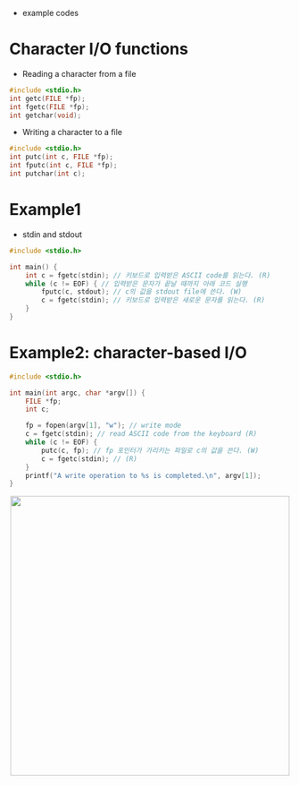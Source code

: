 - example codes

# Character I/O functions
- Reading a character from a file
```c
#include <stdio.h>
int getc(FILE *fp);
int fgetc(FILE *fp);
int getchar(void);
```
- Writing a character to a file
```c
#include <stdio.h>
int putc(int c, FILE *fp);
int fputc(int c, FILE *fp);
int putchar(int c);
```

# Example1
- stdin and stdout
```c
#include <stdio.h>

int main() {
    int c = fgetc(stdin); // 키보드로 입력받은 ASCII code를 읽는다. (R)
    while (c != EOF) { // 입력받은 문자가 끝날 때까지 아래 코드 실행
        fputc(c, stdout); // c의 값을 stdout file에 쓴다. (W)
        c = fgetc(stdin); // 키보드로 입력받은 새로운 문자를 읽는다. (R)
    }
}
```

# Example2: character-based I/O
```c
#include <stdio.h>

int main(int argc, char *argv[]) {
    FILE *fp;
    int c;

    fp = fopen(argv[1], "w"); // write mode
    c = fgetc(stdin); // read ASCII code from the keyboard (R)
    while (c != EOF) {
        putc(c, fp); // fp 포인터가 가리키는 파일로 c의 값을 쓴다. (W)
        c = fgetc(stdin); // (R)
    }
    printf("A write operation to %s is completed.\n", argv[1]);
}
```
<p align="center">
    <img src="https://github.com/redzzzi/UnixSystem24spring/assets/127263392/f05cc7e5-14c5-4775-a26b-7821b8f9ad74" width="500" />
</p>
